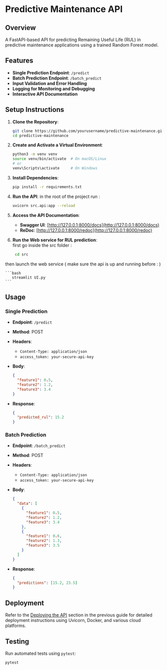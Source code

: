 # Predictive Maintenance API

## Overview

A FastAPI-based API for predicting Remaining Useful Life (RUL) in predictive maintenance applications using a trained Random Forest model.

## Features

- **Single Prediction Endpoint**: `/predict`
- **Batch Prediction Endpoint**: `/batch_predict`
- **Input Validation and Error Handling**
- **Logging for Monitoring and Debugging**
- **Interactive API Documentation**

## Setup Instructions

1. **Clone the Repository**:

    ```bash
    git clone https://github.com/yourusername/predictive-maintenance.git
    cd predictive-maintenance
    ```

2. **Create and Activate a Virtual Environment**:

    ```bash
    python3 -m venv venv
    source venv/bin/activate  # On macOS/Linux
    # or
    venv\Scripts\activate     # On Windows
    ```

3. **Install Dependencies**:

    ```bash
    pip install -r requirements.txt
    ```



5. **Run the API**:
in the root of the project run : 

    ```bash
    uvicorn src.api:app --reload
    ```

6. **Access the API Documentation**:

    - **Swagger UI**: [http://127.0.0.1:8000/docs](http://127.0.0.1:8000/docs)
    - **ReDoc**: [http://127.0.0.1:8000/redoc](http://127.0.0.1:8000/redoc)

7. **Run  the Web service for RUL prediction**:    
first go inside the src folder : 
      ```bash
       cd src 
      ```
then launch the web service ( make sure the api is up and running before : )

    ```bash
       streamlit UI.py
    ```
 
## Usage

### Single Prediction

- **Endpoint**: `/predict`
- **Method**: POST
- **Headers**:
  - `Content-Type: application/json`
  - `access_token: your-secure-api-key`
- **Body**:

    ```json
    {
      "feature1": 0.5,
      "feature2": 1.2,
      "feature3": 3.4
    }
    ```

- **Response**:

    ```json
    {
      "predicted_rul": 15.2
    }
    ```

### Batch Prediction

- **Endpoint**: `/batch_predict`
- **Method**: POST
- **Headers**:
  - `Content-Type: application/json`
  - `access_token: your-secure-api-key`
- **Body**:

    ```json
    {
      "data": [
        {
          "feature1": 0.5,
          "feature2": 1.2,
          "feature3": 3.4
        },
        {
          "feature1": 0.6,
          "feature2": 1.3,
          "feature3": 3.5
        }
      ]
    }
    ```

- **Response**:

    ```json
    {
      "predictions": [15.2, 23.5]
    }
    ```

## Deployment

Refer to the [Deploying the API](#7-deploying-the-api) section in the previous guide for detailed deployment instructions using Uvicorn, Docker, and various cloud platforms.

## Testing

Run automated tests using `pytest`:

```bash
pytest

